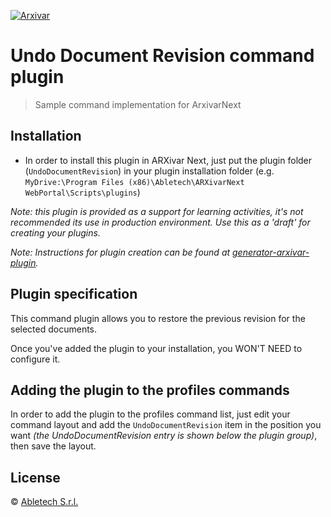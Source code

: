 [![Arxivar](http://portal.arxivar.it/download/resources/loghi/Logo-ARXivar_orizzontale-nero.png)](http://www.arxivar.it/)

# Undo Document Revision command plugin

> Sample command implementation for ArxivarNext 

## Installation

* In order to install this plugin in ARXivar Next, just put the plugin folder (`UndoDocumentRevision`) in your plugin installation folder (e.g. `MyDrive:\Program Files (x86)\Abletech\ARXivarNext WebPortal\Scripts\plugins`)

_Note: this plugin is provided as a support for learning activities, it's not recommended its use in production environment. Use this as a 'draft' for creating your plugins._

_Note: Instructions for plugin creation can be found at [generator-arxivar-plugin](https://github.com/Arxivar/PluginGenerator/blob/master/README.md)._

## Plugin specification

This command plugin allows you to restore the previous revision for the selected documents.

Once you've added the plugin to your installation, you WON'T NEED to configure it.

## Adding the plugin to the profiles commands

In order to add the plugin to the profiles command list, just edit your command layout and add the `UndoDocumentRevision` item in the position you want 
_(the UndoDocumentRevision entry is shown below the plugin group)_, then save the layout.

## License

 © [Abletech S.r.l.](http://www.arxivar.it/)


